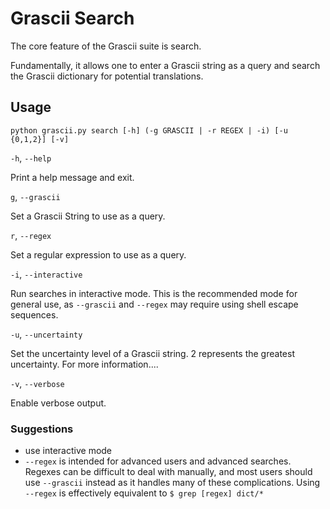 
# Grascii Search

The core feature of the Grascii suite is search.

Fundamentally, it allows one to enter a Grascii string as a query and 
search the Grascii dictionary for potential translations.

## Usage

`python grascii.py search [-h] (-g GRASCII | -r REGEX | -i) [-u {0,1,2}] [-v]`

`-h`, `--help`

Print a help message and exit.

`g`, `--grascii`

Set a Grascii String to use as a query.

`r`, `--regex`

Set a regular expression to use as a query.

`-i`, `--interactive`

Run searches in interactive mode. This is the recommended mode for general
use, as `--grascii` and `--regex` may require using shell escape sequences.

`-u`, `--uncertainty`

Set the uncertainty level of a Grascii string. 2 represents the greatest
uncertainty. For more information....

`-v`, `--verbose`

Enable verbose output.

### Suggestions

* use interactive mode
* `--regex` is intended for advanced users and advanced searches. Regexes 
can be difficult to deal with manually, and most users should use 
`--grascii` instead as it handles many of these complications. Using
`--regex` is effectively equivalent to
`$ grep [regex] dict/*`
